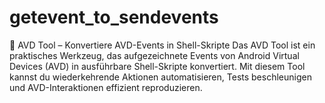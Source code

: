 # getevent_to_sendevents
🚀 AVD Tool – Konvertiere AVD-Events in Shell-Skripte  Das AVD Tool ist ein praktisches Werkzeug, das aufgezeichnete Events von Android Virtual Devices (AVD) in ausführbare Shell-Skripte konvertiert. Mit diesem Tool kannst du wiederkehrende Aktionen automatisieren, Tests beschleunigen und AVD-Interaktionen effizient reproduzieren.
